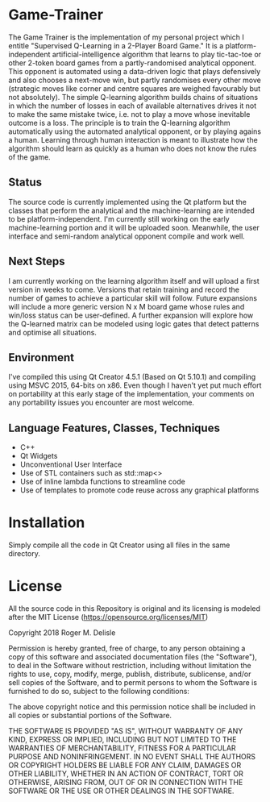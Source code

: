 # Game-Trainer

The Game Trainer is the implementation of my personal project which I entitle "Supervised Q-Learning in a 2-Player Board Game." It is a platform-independent artificial-intelligence algorithm that learns to play tic-tac-toe or other 2-token board games from a partly-randomised analytical opponent. This opponent is automated using a data-driven logic that plays defensively and also chooses a next-move win, but partly randomises every other move (strategic moves like corner and centre squares are weighed favourably but not absolutely). The simple Q-learning algorithm builds chains of situations in which the number of losses in each of available alternatives drives it not to make the same mistake twice, i.e. not to play a move whose inevitable outcome is a loss. The principle is to train the Q-learning algorithm automatically using the automated analytical opponent, or by playing agains a human. Learning through human interaction is meant to illustrate how the algorithm should learn as quickly as a human who does not know the rules of the game. 

## Status
The source code is currently implemented using the Qt platform but the classes that perform the analytical and the machine-learning are intended to be platform-independent. I'm currently still working on the early machine-learning portion and it will be uploaded soon. Meanwhile, the user interface and semi-random analytical opponent compile and work well.

## Next Steps
I am currently working on the learning algorithm itself and will upload a first version in weeks to come. Versions that retain training and record the number of games to achieve a particular skill will follow.  Future expansions will include a more generic version N x M board game whose rules and win/loss status can be user-defined. A further expansion will explore how the Q-learned matrix can be modeled using logic gates that detect patterns and optimise all situations.

## Environment
I've compiled this using Qt Creator 4.5.1 (Based on Qt 5.10.1) and compiling using MSVC 2015, 64-bits on x86. Even though I haven't yet put much effort on portability at this early stage of the implementation, your comments on any portability issues you encounter are most welcome.

## Language Features, Classes, Techniques

- C++
- Qt Widgets
- Unconventional User Interface
- Use of STL containers such as std::map<>
- Use of inline lambda functions to streamline code
- Use of templates to promote code reuse across any graphical platforms

# Installation
 Simply compile all the code in Qt Creator using all files in the same directory.

# License
All the source code in this Repository is original and its licensing is modeled after the MIT License (https://opensource.org/licenses/MIT) 

Copyright 2018 Roger M. Delisle

Permission is hereby granted, free of charge, to any person obtaining a copy of this software and associated documentation files (the "Software"), to deal in the Software without restriction, including without limitation the rights to use, copy, modify, merge, publish, distribute, sublicense, and/or sell copies of the Software, and to permit persons to whom the Software is furnished to do so, subject to the following conditions:

The above copyright notice and this permission notice shall be included in all copies or substantial portions of the Software.

THE SOFTWARE IS PROVIDED "AS IS", WITHOUT WARRANTY OF ANY KIND, EXPRESS OR IMPLIED, INCLUDING BUT NOT LIMITED TO THE WARRANTIES OF MERCHANTABILITY, FITNESS FOR A PARTICULAR PURPOSE AND NONINFRINGEMENT. IN NO EVENT SHALL THE AUTHORS OR COPYRIGHT HOLDERS BE LIABLE FOR ANY CLAIM, DAMAGES OR OTHER LIABILITY, WHETHER IN AN ACTION OF CONTRACT, TORT OR OTHERWISE, ARISING FROM, OUT OF OR IN CONNECTION WITH THE SOFTWARE OR THE USE OR OTHER DEALINGS IN THE SOFTWARE.
